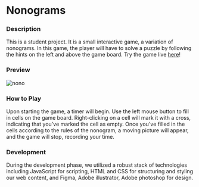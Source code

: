 # Nonograms

### Description

This is a student project. It is a small interactive game, a variation of nonograms. In this game, the player will have to solve a puzzle by following the hints on the left and above the game board.
Try the game live [here](https://gbrjo.github.io/nonograms/nonograms/)!

### Preview

![nono](https://github.com/GBRJo/nonograms/assets/137959889/c37f7e46-0698-4edf-b5ab-e7e010562185)

### How to Play

Upon starting the game, a timer will begin. Use the left mouse button to fill in cells on the game board. Right-clicking on a cell will mark it with a cross, indicating that you've marked the cell as empty. Once you've filled in the cells according to the rules of the nonogram, a moving picture will appear, and the game will stop, recording your time.

### Development

During the development phase, we utilized a robust stack of technologies including JavaScript for scripting, HTML and CSS for structuring and styling our web content, and Figma, Adobe illustrator, Adobe photoshop for design.
